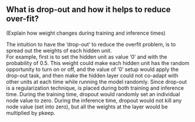 ## What is drop-out and how it helps to reduce over-fit? 
(Explain how weight changes during training and inference times)

The intuition to have the ‘drop-out’ to reduce the overfit problem, is to spread out the weights of each hidden unit. </br>
For example, first is to set the hidden unit as value ‘0’ and with the probability of 0.5. 
This weight could make each hidden unit has the random opportunity to turn on or off, and the value of ‘0’ setup would apply the drop-out task, and then make the hidden layer could not co-adapt with other units at each time while running the model randomly. 
Since drop-out is a regularization technique, is placed during both training and inference time. During the training time, dropout would randomly set an individual node value to zero. During the inference time, dropout would not kill any node value (set into zero), but all the weights at the layer would be multiplied by pkeep.
